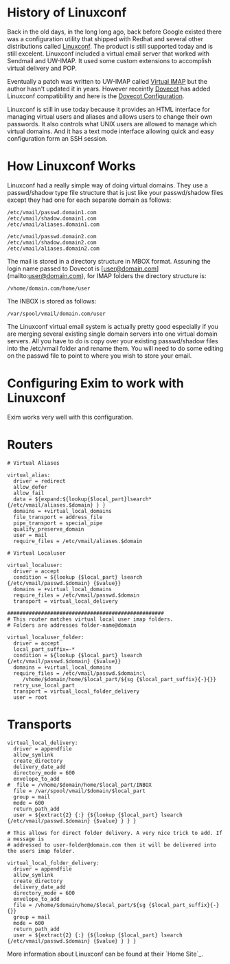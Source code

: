 History of Linuxconf
====================

Back in the old days, in the long long ago, back before Google existed
there was a configuration utility that shipped with Redhat and several
other distributions called
[Linuxconf](..%20_Home%20Site:%20http://www.solucorp.qc.ca/linuxconf/).
The product is still supported today and is still excelent. Linuxconf
included a virtual email server that worked with Sendmail and UW-IMAP.
It used some custom extensions to accomplish virtual delivery and POP.

Eventually a patch was written to UW-IMAP called [Virtual
IMAP](http://vimap.sourceforge.net/) but the author hasn't updated it in
years. However receintly [Dovecot](http://www.dovecot.org) has added
Linuxconf compatibility and here is the [Dovecot
Configuration](http://wiki.dovecot.org/VirtualUsers).

Linuxconf is still in use today because it provides an HTML interface
for managing virtual users and aliases and allows users to change their
own passwords. It also controls what UNIX users are allowed to manage
which virtual domains. And it has a text mode interface allowing quick
and easy configuration form an SSH session.

How Linuxconf Works
===================

Linuxconf had a really simple way of doing virtual domains. They use a
passwd/shadow type file structure that is just like your passwd/shadow
files except they had one for each separate domain as follows:

    /etc/vmail/passwd.domain1.com
    /etc/vmail/shadow.domain1.com
    /etc/vmail/aliases.domain1.com

    /etc/vmail/passwd.domain2.com
    /etc/vmail/shadow.domain2.com
    /etc/vmail/aliases.domain2.com

The mail is stored in a directory structure in MBOX format. Assuning the
login name passed to Dovecot is
[[user@domain.com](mailto:user@domain.com)](mailto:user@domain.com), for
IMAP folders the directory structure is:

    /vhome/domain.com/home/user

The INBOX is stored as follows:

    /var/spool/vmail/domain.com/user

The Linuxconf virtual email system is actually pretty good especially if
you are merging several existing single domain servers into one virtual
domain servers. All you have to do is copy over your existing
passwd/shadow files into the /etc/vmail folder and rename them. You will
need to do some editing on the passwd file to point to where you wish to
store your email.

Configuring Exim to work with Linuxconf
=======================================

Exim works very well with this configuration.

Routers
=======

    # Virtual Aliases

    virtual_alias:
      driver = redirect
      allow_defer
      allow_fail
      data = ${expand:${lookup{$local_part}lsearch*{/etc/vmail/aliases.$domain} } }
      domains = +virtual_local_domains
      file_transport = address_file
      pipe_transport = special_pipe
      qualify_preserve_domain
      user = mail
      require_files = /etc/vmail/aliases.$domain

    # Virtual Localuser

    virtual_localuser:
      driver = accept
      condition = ${lookup {$local_part} lsearch {/etc/vmail/passwd.$domain} {$value}}
      domains = +virtual_local_domains
      require_files = /etc/vmail/passwd.$domain
      transport = virtual_local_delivery

    ################################################### 
    # This router matches virtual local user imap folders.
    # Folders are addresses folder-name@domain

    virtual_localuser_folder:
      driver = accept
      local_part_suffix=-*
      condition = ${lookup {$local_part} lsearch {/etc/vmail/passwd.$domain} {$value}}
      domains = +virtual_local_domains
      require_files = /etc/vmail/passwd.$domain:\
         /vhome/$domain/home/$local_part/${sg {$local_part_suffix}{-}{}}
      retry_use_local_part
      transport = virtual_local_folder_delivery
      user = root

Transports
==========

    virtual_local_delivery:
      driver = appendfile
      allow_symlink
      create_directory
      delivery_date_add
      directory_mode = 600
      envelope_to_add
    #  file = /vhome/$domain/home/$local_part/INBOX
      file = /var/spool/vmail/$domain/$local_part
      group = mail
      mode = 600
      return_path_add
      user = ${extract{2} {:} {${lookup {$local_part} lsearch {/etc/vmail/passwd.$domain} {$value} } } }

    # This allows for direct folder delivery. A very nice trick to add. If a message is
    # addressed to user-folder@domain.com then it will be delivered into the users imap folder.

    virtual_local_folder_delivery:
      driver = appendfile
      allow_symlink
      create_directory
      delivery_date_add
      directory_mode = 600
      envelope_to_add
      file = /vhome/$domain/home/$local_part/${sg {$local_part_suffix}{-}{}}
      group = mail
      mode = 600
      return_path_add
      user = ${extract{2} {:} {${lookup {$local_part} lsearch {/etc/vmail/passwd.$domain} {$value} } } }

More information about Linuxconf can be found at their \`Home Site\`\_.
